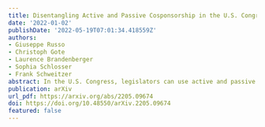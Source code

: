 ```yaml
---
title: Disentangling Active and Passive Cosponsorship in the U.S. Congress
date: '2022-01-02'
publishDate: '2022-05-19T07:01:34.418559Z'
authors:
- Giuseppe Russo
- Christoph Gote
- Laurence Brandenberger
- Sophia Schlosser
- Frank Schweitzer
abstract: In the U.S. Congress, legislators can use active and passive cosponsorship to support bills. We show that these two types of cosponsorship are driven by two different motivations -- (i) the backing of political colleagues and (ii) the backing of the bill's content. To this end, we develop an Encoder+RGCN based model that learns legislator representations from bill texts and speech transcripts. These representations predict active and passive cosponsorship with an F1-score of 0.88. Applying our representations to predict voting decisions, we show that they are interpretable and generalize to unseen tasks.
publication: arXiv
url_pdf: https://arxiv.org/abs/2205.09674
doi: https://doi.org/10.48550/arXiv.2205.09674
featured: false
---
```

